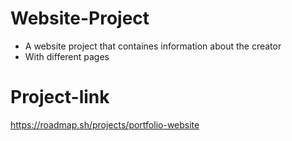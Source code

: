 # Website-Project

- A website project that containes information about the creator
- With different pages

# Project-link

https://roadmap.sh/projects/portfolio-website
